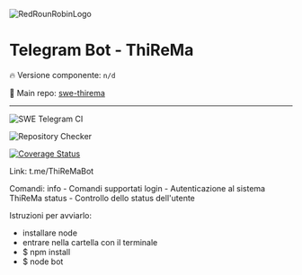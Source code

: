 ![RedRounRobinLogo](https://i.imgur.com/3Dcv4vs.png)

# Telegram Bot - ThiReMa

:fire: Versione componente: `n/d` 

:pushpin: Main repo: [swe-thirema](https://github.com/Maxelweb/swe-thirema)

---

![SWE Telegram CI](https://github.com/RedRoundRobin/swe-telegram/workflows/SWE%20Telegram%20CI/badge.svg) 

![Repository Checker](https://github.com/RedRoundRobin/swe-telegram/workflows/Repository%20Checker/badge.svg)

[![Coverage Status](https://coveralls.io/repos/github/RedRoundRobin/swe-telegram/badge.svg?branch=develop)](https://coveralls.io/github/RedRoundRobin/swe-telegram?branch=develop)



Link:
t.me/ThiReMaBot

Comandi:
info - Comandi supportati
login - Autenticazione al sistema ThiReMa
status - Controllo dello status dell'utente


Istruzioni per avviarlo:
- installare node
- entrare nella cartella con il terminale
- $ npm install
- $ node bot